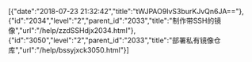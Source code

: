 [{"date":"2018-07-23 21:32:42","title":"tWJPAO9lvS3burKJvQn6JA=="},{"id":"2034","level":"2","parent_id":"2033","title":"制作带SSH的镜像","url":"/help/zzdSSHdjx2034.html"},{"id":"3050","level":"2","parent_id":"2033","title":"部署私有镜像仓库","url":"/help/bssyjxck3050.html"}]